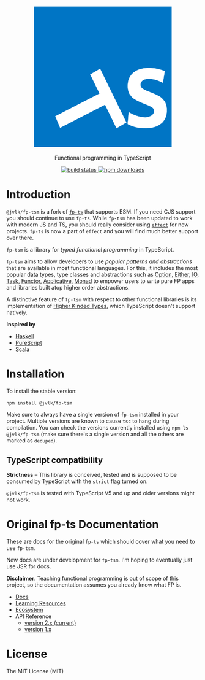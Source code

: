 <h3 align="center">
  <a href="https://github.com/jderochervlk/fp-tsm">
    <img src="./fp-ts-logo.png">
  </a>
</h3>

<p align="center">
Functional programming in TypeScript
</p>

<p align="center">
  <a href="https://github.com/jderochervlk/fp-tsm/actions">
    <img src="https://github.com/jderochervlk/fp-tsm/actions/workflows/main.yml/badge.svg?branch=master" alt="build status" height="20">
  </a>
  <a href="https://www.npmjs.com/package/@jvlk/fp-tsm">
    <img src="https://img.shields.io/npm/dm/%40jvlk%2Ffp-tsm" alt="npm downloads" height="20">
  </a>
</p>


# Introduction
`@jvlk/fp-tsm` is a fork of [`fp-ts`](https://gcanti.github.io/fp-ts/) that supports ESM. If you need CJS support you should continue to use `fp-ts`. While `fp-tsm` has been updated to work with modern JS and TS, you should really consider using [`effect`](https://effect.website/) for new projects. `fp-ts` is now a part of `effect` and you will find much better support over there.

`fp-tsm` is a library for _typed functional programming_ in TypeScript.

`fp-tsm` aims to allow developers to use _popular patterns and abstractions_ that are available in most functional languages. For this, it includes the most popular data types, type classes and abstractions such as [Option](https://gcanti.github.io/fp-ts/modules/Option.ts), [Either](https://gcanti.github.io/fp-ts/modules/Either.ts), [IO](https://gcanti.github.io/fp-ts/modules/IO.ts), [Task](https://gcanti.github.io/fp-ts/modules/Task.ts), [Functor](https://gcanti.github.io/fp-ts/modules/Functor.ts), [Applicative](https://gcanti.github.io/fp-ts/modules/Applicative.ts), [Monad](https://gcanti.github.io/fp-ts/modules/Monad.ts) to empower users to write pure FP apps and libraries built atop higher order abstractions.

A distinctive feature of `fp-tsm` with respect to other functional libraries is its implementation of [Higher Kinded Types](<https://en.wikipedia.org/wiki/Kind_(type_theory)>), which TypeScript doesn't support natively.

**Inspired by**

- [Haskell](https://www.haskell.org)
- [PureScript](https://www.purescript.org)
- [Scala](https://www.scala-lang.org)

# Installation

To install the stable version:

```
npm install @jvlk/fp-tsm
```

Make sure to always have a single version of `fp-tsm` installed in your project. Multiple versions are known to cause `tsc` to hang during compilation. You can check the versions currently installed using `npm ls @jvlk/fp-tsm` (make sure there's a single version and all the others are marked as `deduped`).

## TypeScript compatibility

**Strictness** – This library is conceived, tested and is supposed to be consumed by TypeScript with the `strict` flag turned on.

`@jvlk/fp-tsm` is tested with TypeScript V5 and up and older versions might not work.

# Original fp-ts Documentation

These are docs for the original `fp-ts` which should cover what you need to use `fp-tsm`.

New docs are under development for `fp-tsm`. I'm hoping to eventually just use JSR for docs.

**Disclaimer**. Teaching functional programming is out of scope of this project, so the documentation assumes you already know what FP is.

- [Docs](https://gcanti.github.io/fp-ts)
- [Learning Resources](https://gcanti.github.io/fp-ts/learning-resources/)
- [Ecosystem](https://gcanti.github.io/fp-ts/ecosystem/)
- API Reference
  - [version 2.x (current)](https://gcanti.github.io/fp-ts/modules/)
  - [version 1.x](https://github.com/gcanti/fp-ts/tree/1.x/docs/modules/)

# License

The MIT License (MIT)
